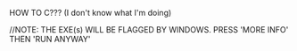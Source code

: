 HOW TO C??? (I don't know what I'm doing)

//NOTE: THE EXE(s) WILL BE FLAGGED BY WINDOWS. PRESS 'MORE INFO' THEN 'RUN ANYWAY'
